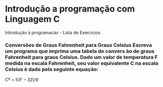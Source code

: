 # Introdução a programação com Linguagem C

Introdução à programacão - Lista de Exercicios

<h3>Conversões de Graus Fahrenheit para Graus Celsius
Escreva um programa que imprima uma tabela de convers ̃ao de graus Fahrenheit para graus Celsius. Dado
um valor de temperatura F medida na escala Fahrenheit, seu valor equivalente C na escala Celsius é dado
pela seguinte equação:</h3>

Cº = 5(F − 32)/9
